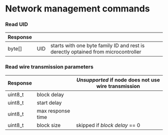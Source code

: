 
Network management commands
===========================

### Read UID

| Response | | |
|-|-|-|
| byte[] | UID | starts with one byte family ID and rest is derectly optained from microcontroller |

### Read wire transmission parameters

| Response | | ***Unsupported*** if node does not use wire transmission |
|-|-|-|
|uint8_t|	block delay|
|uint8_t|	start delay|
|uint8_t|	max response time|
|uint8_t|	block size| skipped if *block delay* == 0 |

